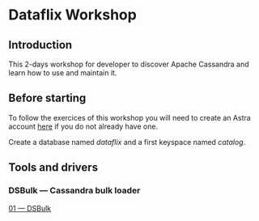 # Dataflix Workshop

## Introduction

This 2-days workshop for developer to discover Apache Cassandra and learn how to use and maintain it.

## Before starting

To follow the exercices of this workshop you will need to create an Astra account [here](https://astra.datastax.com/register) if you do not already have one.

Create a database named _dataflix_ and a first keyspace named _catalog_.

## Tools and drivers

### DSBulk — Cassandra bulk loader
[01 — DSBulk](exercises/tools/dsbulk.md)



